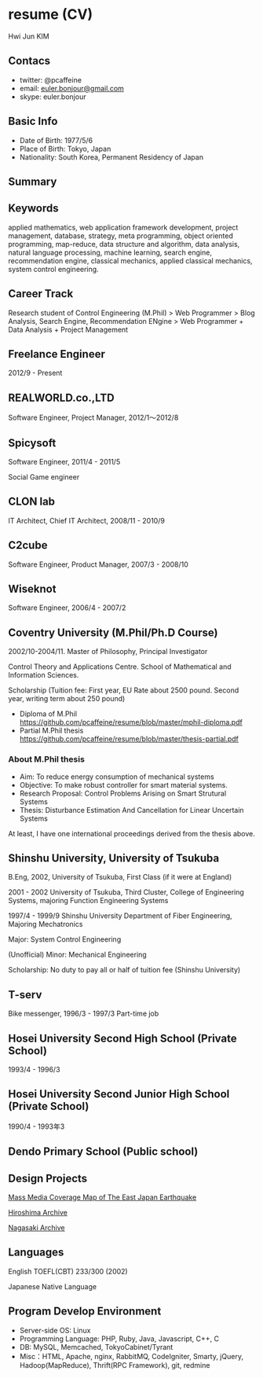 # resume (CV)

Hwi Jun KIM

## Contacs

* twitter: @pcaffeine 
* email: euler.bonjour@gmail.com
* skype: euler.bonjour

## Basic Info

* Date of Birth: 1977/5/6
* Place of Birth: Tokyo, Japan
* Nationality: South Korea, Permanent Residency of Japan

## Summary

## Keywords
applied mathematics, web application framework development, project management, database, strategy, meta programming, object oriented programming, map-reduce, data structure and algorithm, data analysis, natural language processing, machine learning, search engine, recommendation engine, classical mechanics, applied classical mechanics, system control engineering.

## Career Track

Research student of Control Engineering (M.Phil) > Web Programmer > Blog Analysis, Search Engine, Recommendation ENgine > Web Programmer + Data Analysis + Project Management

## Freelance Engineer
2012/9 - Present

## REALWORLD.co.,LTD
Software Engineer, Project Manager, 2012/1〜2012/8

## Spicysoft
Software Engineer, 2011/4 - 2011/5

Social Game engineer

## CLON lab
IT Architect, Chief IT Architect, 2008/11 - 2010/9

## C2cube
Software Engineer, Product Manager, 2007/3 - 2008/10

## Wiseknot
Software Engineer, 2006/4 - 2007/2

## Coventry University (M.Phil/Ph.D Course)
2002/10-2004/11. Master of Philosophy, Principal Investigator

Control Theory and Applications Centre. School of Mathematical and Information Sciences.

Scholarship (Tuition fee: First year, EU Rate about 2500 pound. Second year, writing term about 250 pound)

* Diploma of M.Phil https://github.com/pcaffeine/resume/blob/master/mphil-diploma.pdf
* Partial M.Phil thesis https://github.com/pcaffeine/resume/blob/master/thesis-partial.pdf

### About M.Phil thesis

* Aim: To reduce energy consumption of mechanical systems
* Objective: To make robust controller for smart material systems.
* Research Proposal: Control Problems Arising on Smart Strutural Systems
* Thesis: Disturbance Estimation And Cancellation for Linear Uncertain Systems

At least, I have one international proceedings derived from the thesis above.

## Shinshu University, University of Tsukuba

B.Eng, 2002, University of Tsukuba, First Class (if it were at England)

2001 - 2002 University of Tsukuba, Third Cluster, College of Engineering Systems, majoring Function Engineering Systems

1997/4 - 1999/9 Shinshu University Department of Fiber Engineering, Majoring Mechatronics

Major: System Control Engineering

(Unofficial) Minor: Mechanical Engineering

Scholarship: No duty to pay all or half of tuition fee (Shinshu University)

## T-serv

Bike messenger, 1996/3 - 1997/3
Part-time job

## Hosei University Second High School (Private School)
1993/4 - 1996/3

## Hosei University Second Junior High School (Private School)
1990/4 - 1993年3

## Dendo Primary School (Public school)

## Design Projects

[Mass Media Coverage Map of The East Japan Earthquake](https://docs.google.com/document/d/1JvpLeq_hYKNENQ-hjAGqx1dmbyXdFnLKlfbL8lq-WxM/edit?pli=1) 

[Hiroshima Archive](http://hiroshima.mapping.jp/) 

[Nagasaki Archive](http://nagasaki.mapping.jp/) 


## Languages
English TOEFL(CBT) 233/300 (2002)

Japanese Native Language

## Program Develop Environment
- Server-side OS: Linux
- Programming Language: PHP, Ruby, Java, Javascript, C++, C
- DB: MySQL, Memcached, TokyoCabinet/Tyrant
- Misc：HTML, Apache, nginx, RabbitMQ, CodeIgniter, Smarty, jQuery, Hadoop(MapReduce), Thrift(RPC Framework), git, redmine